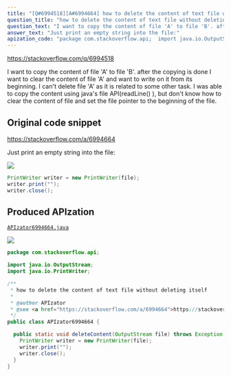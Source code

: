 ```yaml
---
title: "[Q#6994518][A#6994664] how to delete the content of text file without deleting itself"
question_title: "how to delete the content of text file without deleting itself"
question_text: "I want to copy the content of file 'A' to file 'B'. after the copying is done I want to clear the content of file 'A' and want to write on it from its beginning. I can't delete file 'A' as it is related to some other task. I was able to copy the content using java's file API(readLine() ), but don't know how to clear the content of file and set the file pointer to the beginning of the file."
answer_text: "Just print an empty string into the file:"
apization_code: "package com.stackoverflow.api;  import java.io.OutputStream; import java.io.PrintWriter;  /**  * how to delete the content of text file without deleting itself  *  * @author APIzator  * @see <a href=\"https://stackoverflow.com/a/6994664\">https://stackoverflow.com/a/6994664</a>  */ public class APIzator6994664 {    public static void deleteContent(OutputStream file) throws Exception {     PrintWriter writer = new PrintWriter(file);     writer.print(\"\");     writer.close();   } }"
---
```


https://stackoverflow.com/q/6994518

I want to copy the content of file &#x27;A&#x27; to file &#x27;B&#x27;.
after the copying is done I want to clear the content of file &#x27;A&#x27; and want to write on it from its beginning.
I can&#x27;t delete file &#x27;A&#x27; as it is related to some other task.
I was able to copy the content using java&#x27;s file API(readLine() ), but don&#x27;t know how to clear the content of file and set the file pointer to the beginning of the file.



## Original code snippet

https://stackoverflow.com/a/6994664

Just print an empty string into the file:

<div class="code-logo"><img src="/stackoverflow.png" /></div>

```java
PrintWriter writer = new PrintWriter(file);
writer.print("");
writer.close();
```

## Produced APIzation

[`APIzator6994664.java`](https://github.com/pasqualesalza/apization/raw/main/data/search/APIzator6994664.java)

<div class="code-logo"><img src="/apizator.png" /></div>

```java
package com.stackoverflow.api;

import java.io.OutputStream;
import java.io.PrintWriter;

/**
 * how to delete the content of text file without deleting itself
 *
 * @author APIzator
 * @see <a href="https://stackoverflow.com/a/6994664">https://stackoverflow.com/a/6994664</a>
 */
public class APIzator6994664 {

  public static void deleteContent(OutputStream file) throws Exception {
    PrintWriter writer = new PrintWriter(file);
    writer.print("");
    writer.close();
  }
}

```